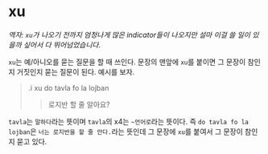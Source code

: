 # xu

*역자: `xu`가 나오기 전까지 엄청나게 많은 indicator들이 나오지만 설마 이걸 쓸 일이 있을까 싶어서 다 뛰어넘었습니다.*

`xu`는 예/아니오를 묻는 질문을 할 때 쓰인다. 문장의 맨앞에 `xu`를 붙이면 그 문장이 참인지 거짓인지 묻는 질문이 된다. 예시를 보자.

> .i xu do tavla fo la lojban
>> 로지반 할 줄 알아요?

`tavla`는 `말하다`라는 뜻이며 `tavla`의 x4는 `~언어로`라는 뜻이다. 즉 `do tavla fo la lojban`은 `너는 로지반을 할 줄 안다.`라는 뜻인데 그 문장에 `xu`를 붙여서 그 문장이 참인지 묻고 있다.